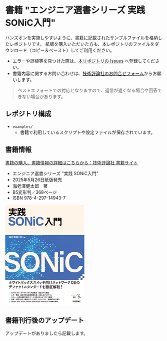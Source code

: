 # 書籍 "エンジニア選書シリーズ 実践 SONiC入門"

ハンズオンを実施しやすいように、書籍に記載されたサンプルファイルを格納したレポジトリです。
紙版を購入いただいた方も、本レポジトリのファイルをダウンロード（コピー＆ペースト）してご利用ください。

* エラーや誤植等を見つけた際は、[本リポジトリの Issues](https://github.com/ebiken/sonic-book/issues) へ登録してください。
* 書籍内容に関するお問い合わせは、[技術評論社のお問合せフォーム](https://gihyo.jp/site/inquiry/book?ISBN=978-4-297-14943-7)からお願いします。

> ベストエフォートでの対応となりますので、返信が遅くなる場合や回答できない場合があります。

## レポジトリ構成

* `examples/`
  * 書籍で利用しているスクリプトや設定ファイルが保存されています。

## 書籍情報

[書籍の購入、書籍情報の詳細はこちらから：技術評論社 書籍サイト](https://gihyo.jp/book/2025/978-4-297-14943-7)

* エンジニア選書シリーズ "実践 SONiC入門"
* 2025年5月26日紙版発売
* 海老澤健太郎　著
* B5変形判／368ページ
* ISBN 978-4-297-14943-7

![SONiC Book Cover Photo](sonic-book-cover-s.jpeg)


## 書籍刊行後のアップデート

アップデートがありましたら記載します。